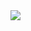 <img src="https://capsule-render.vercel.app/api?type=waving&color=FF0000&height=150&section=header&text=JongWook%20Baek&fontSize=50&fontAlignY=50"/>
